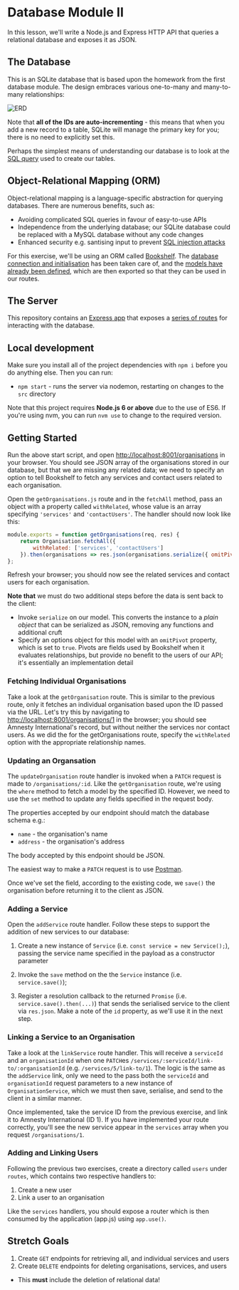 # Database Module II

In this lesson, we'll write a Node.js and Express HTTP API that queries a relational database and exposes it as JSON.


## The Database

This is an SQLite database that is based upon the homework from the first database module. The design embraces various one-to-many and many-to-many relationships:

![ERD](http://i.imgur.com/e8No8Xt.png)

Note that **all of the IDs are auto-incrementing** - this means that when you add a new record to a table, SQLite will manage the primary key for you; there is no need to explicitly set this.

Perhaps the simplest means of understanding our database is to look at the [SQL query](https://github.com/Code-Your-Future/db-module-ii/blob/master/data/transactions/create-tables.sql) used to create our tables.

## Object-Relational Mapping (ORM)

Object-relational mapping is a language-specific abstraction for querying databases. There are numerous benefits, such as:

* Avoiding complicated SQL queries in favour of easy-to-use APIs
* Independence from the underlying database; our SQLite database could be replaced with a MySQL database without any code changes
* Enhanced security e.g. santising input to prevent [SQL injection attacks](https://www.owasp.org/index.php/SQL_Injection)

For this exercise, we'll be using an ORM called [Bookshelf](http://bookshelfjs.org/). The [database connection and initialisation](https://github.com/Code-Your-Future/db-module-ii/blob/master/src/database/initialisedBookshelf.js) has been taken care of, and the [models have already been defined](https://github.com/Code-Your-Future/db-module-ii/blob/master/src/database/models.js), which are then exported so that they can be used in our routes.

## The Server

This repository contains an [Express app](https://github.com/Code-Your-Future/db-module-ii/blob/master/src/index.js) that exposes a [series of routes](https://github.com/Code-Your-Future/db-module-ii/blob/master/src/routes) for interacting with the database.


## Local development

Make sure you install all of the project dependencies with `npm i` before you do anything else. Then you can run:

* `npm start` - runs the server via nodemon, restarting on changes to the `src` directory

Note that this project requires **Node.js 6 or above** due to the use of ES6. If you're using nvm, you can run `nvm use` to change to the required version.


## Getting Started

Run the above start script, and open [http://localhost:8001/organisations](http://localhost:8001/organisations) in your browser. You should see JSON array of the organisations stored in our database, but that we are missing any related data; we need to specify an option to tell Bookshelf to fetch any services and contact users related to each organisation.

Open the `getOrganisations.js` route and in the `fetchAll` method, pass an object with a property called `withRelated`, whose value is an array specifying `'services'` and `'contactUsers'`. The handler should now look like this:

```js
module.exports = function getOrganisations(req, res) {
    return Organisation.fetchAll({
        withRelated: ['services', 'contactUsers']
    }).then(organisations => res.json(organisations.serialize({ omitPivot: true })));
};
```

Refresh your browser; you should now see the related services and contact users for each organisation.

**Note that** we must do two additional steps before the data is sent back to the client:

* Invoke `serialize` on our model. This converts the instance to a _plain object_ that can be serialized as JSON, removing any functions and additional cruft
* Specify an options object for this model with an `omitPivot` property, which is set to `true`. Pivots are fields used by Bookshelf when it evaluates relationships, but provide no benefit to the users of our API; it's essentially an implementation detail


### Fetching Individual Organisations

Take a look at the `getOrganisation` route. This is similar to the previous route, only it fetches an individual organisation based upon the ID passed via the URL. Let's try this by navigating to [http://localhost:8001/organisations/1](http://localhost:8001/organisations/1) in the browser; you should see Amnesty International's record, but without neither the services nor contact users. As we did the for the getOrganisations route, specify the `withRelated` option with the appropriate relationship names.


### Updating an Organsation

The `updateOrganisation` route handler is invoked when a `PATCH` request is made to `/organisations/:id`. Like the `getOrganisation` route, we're using the `where` method to fetch a model by the specified ID. However, we need to use the `set` method to update any fields specified in the request body.

The properties accepted by our endpoint should match the database schema e.g.:

* `name` - the organisation's name
* `address` - the organisation's address

The body accepted by this endpoint should be JSON.

The easiest way to make a `PATCH` request is to use [Postman](https://www.getpostman.com/postman).

Once we've set the field, according to the existing code, we `save()` the organisation before returning it to the client as JSON.


### Adding a Service

Open the `addService` route handler. Follow these steps to support the addition of new services to our database:

1. Create a new instance of `Service` (i.e. `const service = new Service();`), passing the service name specified in the payload as a constructor parameter

2. Invoke the `save` method on the the `Service` instance (i.e. `service.save()`);

3. Register a resolution callback to the returned `Promise` (i.e. `service.save().then(...)`) that sends the serialised service to the client via `res.json`. Make a note of the `id` property, as we'll use it in the next step.


### Linking a Service to an Organisation

Take a look at the `linkService` route handler. This will receive a `serviceId` and an `organisationId` when one `PATCH`es `/services/:serviceId/link-to/:organisationId` (e.g. `/services/5/link-to/1`). The logic is the same as the `addService` link, only we need to the pass both the `serviceId` and `organisationId` request parameters to a new instance of `OrganisationService`, which we must then save, serialise, and send to the client in a similar manner.

Once implemented, take the service ID from the previous exercise, and link it to Amnesty International (ID 1). If you have implemented your route correctly, you'll see the new service appear in the `services` array when you request `/organisations/1`.


### Adding and Linking Users

Following the previous two exercises, create a directory called `users` under `routes`, which contains two respective handlers to:

1. Create a new user
2. Link a user to an organisation

Like the `services` handlers, you should expose a router which is then consumed by the application (app.js) using `app.use()`.


## Stretch Goals

1. Create `GET` endpoints for retrieving all, and individual services and users
2. Create `DELETE` endpoints for deleting organisations, services, and users
  * This **must** include the deletion of relational data!